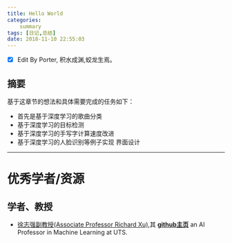 ```yaml
---
title: Hello World
categories:      
    summary    
tags: [日记,总结]
date: 2018-11-10 22:55:03
---
```


- [x] Edit By Porter, 积水成渊,蛟龙生焉。

## 摘要
 
 基于这章节的想法和具体需要完成的任务如下：

* 首先是基于深度学习的歌曲分类
* 基于深度学习的目标检测
* 基于深度学习的手写字计算速度改进
* 基于深度学习的人脸识别等例子实现
界面设计

<!-- more -->

------------------

# 优秀学者/资源

## 学者、教授

* [徐志强副教授(Associate Professor Richard Xu)](https://www.uts.edu.au/staff/yida.xu),其 **[github主页](https://github.com/roboticcam)**  an AI Professor in Machine Learning at UTS.